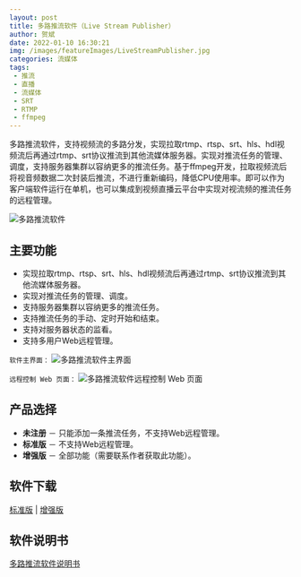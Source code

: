 ```yaml
---
layout: post
title: 多路推流软件（Live Stream Publisher）
author: 贺斌
date: 2022-01-10 16:30:21
img: /images/featureImages/LiveStreamPublisher.jpg
categories: 流媒体
tags: 
 - 推流
 - 直播
 - 流媒体
 - SRT 
 - RTMP
 - ffmpeg
---
```


多路推流软件，支持视频流的多路分发，实现拉取rtmp、rtsp、srt、hls、hdl视频流后再通过rtmp、srt协议推流到其他流媒体服务器。实现对推流任务的管理、调度，支持服务器集群以容纳更多的推流任务。基于ffmpeg开发，拉取视频流后将视音频数据二次封装后推流，不进行重新编码，降低CPU使用率。即可以作为客户端软件运行在单机，也可以集成到视频直播云平台中实现对视流频的推流任务的远程管理。

<img src="/images/LiveStreamPublisher.png" alt="多路推流软件" />

## 主要功能

- 实现拉取rtmp、rtsp、srt、hls、hdl视频流后再通过rtmp、srt协议推流到其他流媒体服务器。 
- 实现对推流任务的管理、调度。 
- 支持服务器集群以容纳更多的推流任务。 
- 支持推流任务的手动、定时开始和结束。 
- 支持对服务器状态的监看。 
- 支持多用户Web远程管理。

`软件主界面：`
<img src="/images/LiveStreamPublisher-Server.png" alt="多路推流软件主界面" />

`远程控制 Web 页面：`
<img src="/images/LiveStreamPublisher-Remote.png" alt="多路推流软件远程控制 Web 页面" />


## 产品选择

- **未注册** － 只能添加一条推流任务，不支持Web远程管理。
- **标准版** － 不支持Web远程管理。
- **增强版** － 全部功能（需要联系作者获取此功能）。

## 软件下载

<a href="javascript:alert('请联系作者！');">标准版</a> \| <a href="javascript:alert('请联系作者！');">增强版</a> 

## 软件说明书

[多路推流软件说明书](/docs/live-stream-publisher-help)

